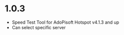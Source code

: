 1.0.3
===================
* Speed Test Tool for AdoPisoft Hotspot v4.1.3 and up
* Can select specific server
